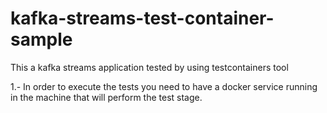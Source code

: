 # kafka-streams-test-container-sample
This a kafka streams application tested by using testcontainers tool

1.- In order to execute the tests you need to have a docker service running in the machine that will perform the test stage.
